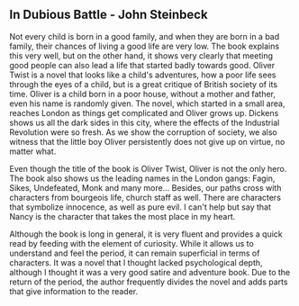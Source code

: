 ## In Dubious Battle - John Steinbeck

Not every child is born in a good family, and when they are born in a bad family, their chances of living a good life are very low. The book explains this very well, but on the other hand, it shows very clearly that meeting good people can also lead a life that started badly towards good. Oliver Twist is a novel that looks like a child's adventures, how a poor life sees through the eyes of a child, but is a great critique of British society of its time. Oliver is a child born in a poor house, without a mother and father, even his name is randomly given. The novel, which started in a small area, reaches London as things get complicated and Oliver grows up. Dickens shows us all the dark sides in this city, where the effects of the Industrial Revolution were so fresh. As we show the corruption of society, we also witness that the little boy Oliver persistently does not give up on virtue, no matter what.

Even though the title of the book is Oliver Twist, Oliver is not the only hero. The book also shows us the leading names in the London gangs: Fagin, Sikes, Undefeated, Monk and many more... Besides, our paths cross with characters from bourgeois life, church staff as well. There are characters that symbolize innocence, as well as pure evil. I can't help but say that Nancy is the character that takes the most place in my heart.

Although the book is long in general, it is very fluent and provides a quick read by feeding with the element of curiosity. While it allows us to understand and feel the period, it can remain superficial in terms of characters. It was a novel that I thought lacked psychological depth, although I thought it was a very good satire and adventure book. Due to the return of the period, the author frequently divides the novel and adds parts that give information to the reader.